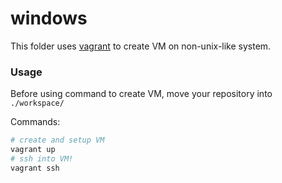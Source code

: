 # windows

This folder uses [vagrant](https://www.vagrantup.com/) to create VM on non-unix-like system.

### Usage

Before using command to create VM, move your repository into `./workspace/`

Commands:

```sh
# create and setup VM
vagrant up
# ssh into VM!
vagrant ssh
```
